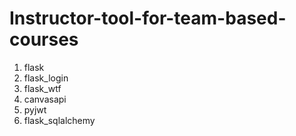 # Instructor-tool-for-team-based-courses

1. flask
2. flask_login
3. flask_wtf
4. canvasapi
5. pyjwt
6. flask_sqlalchemy
